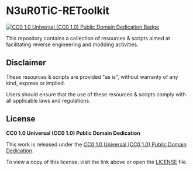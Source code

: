 # N3uR0TiC-REToolkit
[![CC0 1.0 Universal (CC0 1.0) Public Domain Dedication Badge](https://img.shields.io/badge/license-CC0%201.0-lightgrey)](http://creativecommons.org/publicdomain/zero/1.0/)

This repository contains a collection of resources & scripts aimed at facilitating reverse engineering and modding activities.

## Disclaimer

These resources & scripts are provided "as is", without warranty of any kind, express or implied.

Users should ensure that the use of these resources & scripts comply with all applicable laws and regulations.

## License

**CC0 1.0 Universal (CC0 1.0) Public Domain Dedication**

This work is released under the [CC0 1.0 Universal (CC0 1.0) Public Domain Dedication](http://creativecommons.org/publicdomain/zero/1.0/).

To view a copy of this license, visit the link above or open the [LICENSE](LICENSE) file.
